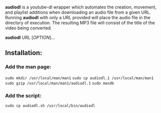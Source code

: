 **audiodl** is a youtube-dl wrapper which automates the creation, movement, 
and playlist additions when downloading an audio file from a given URL. 
Running **audiodl** with only a URL provided will place the audio file in 
the directory of execution. The resulting MP3 file will consist of  the title 
of the video being converted.

**audiodl** URL [*OPTION*]...

## Installation:
### Add the man page:
`sudo mkdir /usr/local/man/man1`
`sudo cp audiodl.1 /usr/local/man/man1`
`sudo gzip /usr/local/man/man1/audiodl.1`
`sudo mandb`

### Add the script:
`sudo cp audiodl.sh /usr/local/bin/audiodl`
